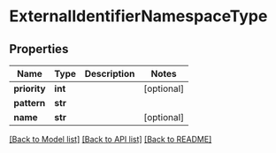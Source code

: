# ExternalIdentifierNamespaceType

## Properties
Name | Type | Description | Notes
------------ | ------------- | ------------- | -------------
**priority** | **int** |  | [optional] 
**pattern** | **str** |  | 
**name** | **str** |  | [optional] 

[[Back to Model list]](../README.md#documentation-for-models) [[Back to API list]](../README.md#documentation-for-api-endpoints) [[Back to README]](../README.md)


